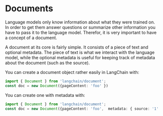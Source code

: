 # Documents

Language models only know information about what they were trained on.
In order to get them answer questions or summarize other information you have to pass it to the language model.
Therefor, it is very important to have a concept of a document.

A document at its core is fairly simple.
It consists of a piece of text and optional metadata.
The piece of text is what we interact with the language model, while the optional metadata is useful for keeping track of metadata about the document (such as the source).

You can create a document object rather easily in LangChain with:

```typescript
import { Document } from 'langchain/document';
const doc = new Document({pageContent: 'foo' })
```

You can create one with metadata with:

```typescript
import { Document } from 'langchain/document';
const doc = new Document({pageContent: 'foo',  metadata: { source: '1' }})
```
